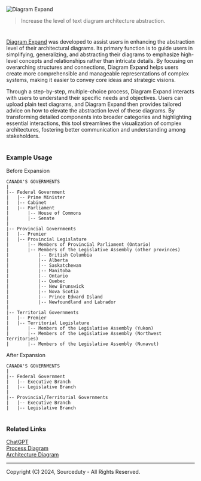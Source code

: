![Diagram Expand](https://github.com/user-attachments/assets/798d26eb-92ff-4f95-87a9-6d1bb8cc74c3)

> Increase the level of text diagram architecture abstraction.

#

[Diagram Expand](https://chatgpt.com/g/g-BBP3UprFf-diagram-expand) was developed to assist users in enhancing the abstraction level of their architectural diagrams. Its primary function is to guide users in simplifying, generalizing, and abstracting their diagrams to emphasize high-level concepts and relationships rather than intricate details. By focusing on overarching structures and connections, Diagram Expand helps users create more comprehensible and manageable representations of complex systems, making it easier to convey core ideas and strategic visions.

Through a step-by-step, multiple-choice process, Diagram Expand interacts with users to understand their specific needs and objectives. Users can upload plain text diagrams, and Diagram Expand then provides tailored advice on how to elevate the abstraction level of these diagrams. By transforming detailed components into broader categories and highlighting essential interactions, this tool streamlines the visualization of complex architectures, fostering better communication and understanding among stakeholders.

#
### Example Usage

Before Expansion
```
CANADA'S GOVERNMENTS
|
|-- Federal Government
|   |-- Prime Minister
|   |-- Cabinet
|   |-- Parliament
|       |-- House of Commons
|       |-- Senate
|
|-- Provincial Governments
|   |-- Premier
|   |-- Provincial Legislature
|       |-- Members of Provincial Parliament (Ontario)
|       |-- Members of the Legislative Assembly (other provinces)
|           |-- British Columbia
|           |-- Alberta
|           |-- Saskatchewan
|           |-- Manitoba
|           |-- Ontario
|           |-- Quebec
|           |-- New Brunswick
|           |-- Nova Scotia
|           |-- Prince Edward Island
|           |-- Newfoundland and Labrador
|
|-- Territorial Governments
|   |-- Premier
|   |-- Territorial Legislature
|       |-- Members of the Legislative Assembly (Yukon)
|       |-- Members of the Legislative Assembly (Northwest Territories)
|       |-- Members of the Legislative Assembly (Nunavut)
```

After Expansion

```
CANADA'S GOVERNMENTS
|
|-- Federal Government
|   |-- Executive Branch
|   |-- Legislative Branch
|
|-- Provincial/Territorial Governments
|   |-- Executive Branch
|   |-- Legislative Branch
```

#
### Related Links

[ChatGPT](https://github.com/sourceduty/ChatGPT)
<br>
[Process Diagram](https://github.com/sourceduty/Process_Diagram)
<br>
[Architecture Diagram](https://github.com/sourceduty/Architecture_Diagram)

***
Copyright (C) 2024, Sourceduty - All Rights Reserved.
